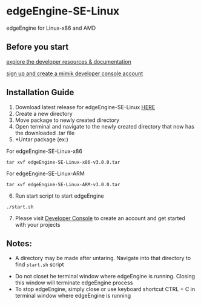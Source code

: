 # edgeEngine-SE-Linux

edgeEngine for Linux-x86 and AMD 

## Before you start  



 [explore the developer resources & documentation](developer.mimik.com)
 
 [sign up and create a mimik developer console account](https://developer.mimik.com/console/create_account)


## Installation Guide
1. Download latest release for edgeEngine-SE-Linux  [HERE](https://github.com/edgeEngine/edgeEngine-SE-Linux/releases)
2. Create a new directory
3. Move package to newly created directory 
4. Open terminal and navigate to the newly created directory that now has the downloaded .tar file
5. *Untar package (ex:)

For edgeEngine-SE-Linux-x86
```
tar xvf edgeEngine-SE-Linux-x86-v3.0.0.tar
```

For edgeEngine-SE-Linux-ARM
```
tar xvf edgeEngine-SE-Linux-ARM-v3.0.0.tar
```


6. Run start script to start edgeEngine
```
./start.sh
```
7. Please visit [Developer Console](https://developer.mimik.com/console/create_account) to create an account and get started with your projects


## Notes:
* A directory may be made after untaring. Navigate into that directory to find `start.sh` script 
- Do not closet he terminal window where edgeEngine is running. Closing this window will terminate edgeEngine process
- To stop edgeEngine, simply close or use keyboard shortcut CTRL + C in terminal window where edgeEngine is running


